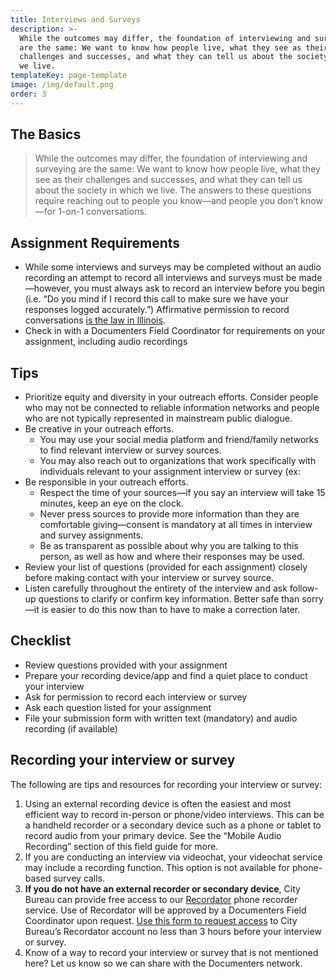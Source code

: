 ```yaml
---
title: Interviews and Surveys
description: >-
  While the outcomes may differ, the foundation of interviewing and surveying
  are the same: We want to know how people live, what they see as their
  challenges and successes, and what they can tell us about the society in which
  we live.
templateKey: page-template
image: /img/default.png
order: 3
---
```

## The Basics

> While the outcomes may differ, the foundation of interviewing and surveying are the same: We want to know how people live, what they see as their challenges and successes, and what they can tell us about the society in which we live. The answers to these questions require reaching out to people you know—and people you don’t know—for 1-on-1 conversations. 

## Assignment Requirements

* While some interviews and surveys may be completed without an audio recording an attempt to record all interviews and surveys must be made—however, you must always ask to record an interview before you begin (i.e. “Do you mind if I record this call to make sure we have your responses logged accurately.”) Affirmative permission to record conversations [is the law in Illinois](https://www.dmlp.org/legal-guide/illinois-recording-law).
* Check in with a Documenters Field Coordinator for requirements on your assignment, including audio recordings

## Tips

* Prioritize equity and diversity in your outreach efforts. Consider people who may not be connected to reliable information networks and people who are not typically represented in mainstream public dialogue.
* Be creative in your outreach efforts. 
  * You may use your social media platform and friend/family networks to find relevant interview or survey sources. 
  * You may also reach out to organizations that work specifically with individuals relevant to your assignment interview or survey (ex: 
* Be responsible in your outreach efforts. 
  * Respect the time of your sources—if you say an interview will take 15 minutes, keep an eye on the clock. 
  * Never press sources to provide more information than they are comfortable giving—consent is mandatory at all times in interview and survey assignments.
  * Be as transparent as possible about why you are talking to this person, as well as how and where their responses may be used.
* Review your list of questions (provided for each assignment) closely before making contact with your interview or survey source.
* Listen carefully throughout the entirety of the interview and ask follow-up questions to clarify or confirm key information. Better safe than sorry—it is easier to do this now than to have to make a correction later.

## Checklist

* Review questions provided with your assignment
* Prepare your recording device/app and find a quiet place to conduct your interview
* Ask for permission to record each interview or survey 
* Ask each question listed for your assignment 
* File your submission form with written text (mandatory) and audio recording (if available)

## Recording your interview or survey

The following are tips and resources for recording your interview or survey:

1. Using an external recording device is often the easiest and most efficient way to record in-person or phone/video interviews. This can be a handheld recorder or a secondary device such as a phone or tablet to record audio from your primary device. See the “Mobile Audio Recording” section of this field guide for more.
2. If you are conducting an interview via videochat, your videochat service may include a recording function. This option is not available for phone-based survey calls.
3. **If you do not have an external recorder or secondary device**, City Bureau can provide free access to our [Recordator](https://www.recordator.com/) phone recorder service. Use of Recordator will be approved by a Documenters Field Coordinator upon request. [Use this form to request access](https://airtable.com/shrLXdzBv7L8JnaDd) to City Bureau’s Recordator account no less than 3 hours before your interview or survey.
4. Know of a way to record your interview or survey that is not mentioned here? Let us know so we can share with the Documenters network.
